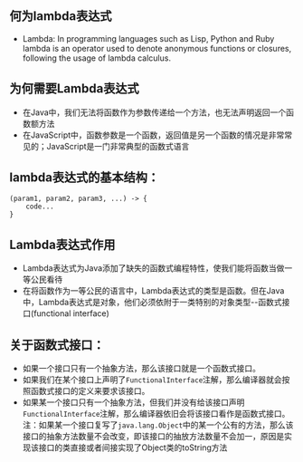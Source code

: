 ## 何为lambda表达式
* Lambda: In programming languages such as Lisp, Python and Ruby lambda is an operator used to denote anonymous functions or closures, following the usage of lambda calculus.
## 为何需要Lambda表达式
* 在Java中，我们无法将函数作为参数传递给一个方法，也无法声明返回一个函数额方法
* 在JavaScript中，函数参数是一个函数，返回值是另一个函数的情况是非常常见的；JavaScript是一门非常典型的函数式语言
## lambda表达式的基本结构：
```
(param1, param2, param3, ...) -> {
    code...
}
```
## Lambda表达式作用
* Lambda表达式为Java添加了缺失的函数式编程特性，使我们能将函数当做一等公民看待
* 在将函数作为一等公民的语言中，Lambda表达式的类型是函数。但在Java中，Lambda表达式是对象，他们必须依附于一类特别的对象类型--函数式接口(functional interface)
## 关于函数式接口：
* 如果一个接口只有一个抽象方法，那么该接口就是一个函数式接口。
* 如果我们在某个接口上声明了`FunctionalInterface`注解，那么编译器就会按照函数式接口的定义来要求该接口。
* 如果某一个接口只有一个抽象方法，但我们并没有给该接口声明`FunctionalInterface`注解，那么编译器依旧会将该接口看作是函数式接口。
注：如果某一个接口复写了`java.lang.Object`中的某一个公有的方法，那么该接口的抽象方法数量不会改变，即该接口的抽放方法数量不会加一，原因是实现该接口的类直接或者间接实现了Object类的toString方法